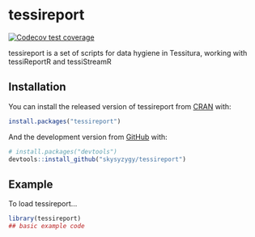 
<!-- README.md is generated from README.Rmd. Please edit that file -->

# tessireport

<!-- badges: start -->

[![Codecov test
coverage](https://codecov.io/gh/skysyzygy/tessireport/branch/master/graph/badge.svg)](https://codecov.io/gh/skysyzygy/tessireport?branch=master)
<!-- badges: end -->

tessireport is a set of scripts for data hygiene in Tessitura, working
with tessiReportR and tessiStreamR

## Installation

You can install the released version of tessireport from
[CRAN](https://CRAN.R-project.org) with:

``` r
install.packages("tessireport")
```

And the development version from [GitHub](https://github.com/) with:

``` r
# install.packages("devtools")
devtools::install_github("skysyzygy/tessireport")
```

## Example

To load tessireport…

``` r
library(tessireport)
## basic example code
```
